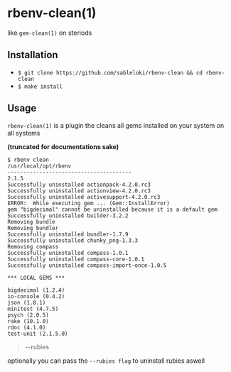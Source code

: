 # rbenv-clean(1)
like `gem-clean(1)` on steriods


## Installation
- `$ git clone https://github.com/sableloki/rbenv-clean && cd rbenv-clean`
- `$ make install`

## Usage
`rbenv-clean(1)` is a plugin the cleans all gems installed on your system on all systems

__(truncated for documentations sake)__
```shell
$ rbenv clean
/usr/local/opt/rbenv
---------------------------------------
2.1.5
Successfully uninstalled actionpack-4.2.0.rc3
Successfully uninstalled actionview-4.2.0.rc3
Successfully uninstalled activesupport-4.2.0.rc3
ERROR:  While executing gem ... (Gem::InstallError)
gem "bigdecimal" cannot be uninstalled because it is a default gem
Successfully uninstalled builder-3.2.2
Removing bundle
Removing bundler
Successfully uninstalled bundler-1.7.9
Successfully uninstalled chunky_png-1.3.3
Removing compass
Successfully uninstalled compass-1.0.1
Successfully uninstalled compass-core-1.0.1
Successfully uninstalled compass-import-once-1.0.5

*** LOCAL GEMS ***

bigdecimal (1.2.4)
io-console (0.4.2)
json (1.8.1)
minitest (4.7.5)
psych (2.0.5)
rake (10.1.0)
rdoc (4.1.0)
test-unit (2.1.5.0)
```

> --rubies

optionally you can pass the `--rubies flag` to uninstall rubies aswell
